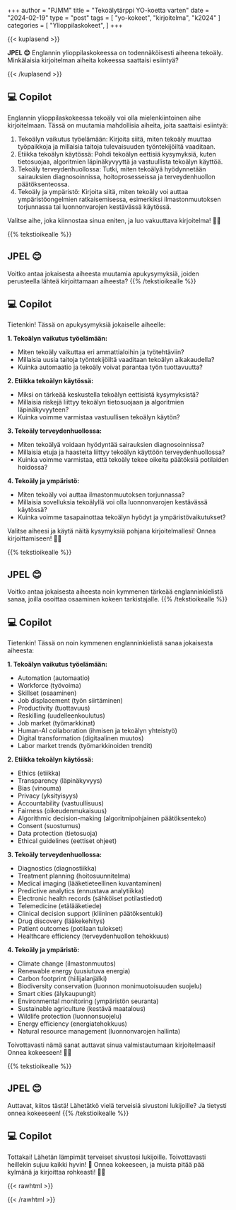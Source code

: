 +++
author = "PJMM"
title = "Tekoälytärppi YO-koetta varten"
date = "2024-02-19"
type = "post"
tags = [
    "yo-kokeet",
    "kirjoitelma",
    "k2024"
    ]
categories = [
    "Ylioppilaskokeet",
]
+++

{{< kuplasend >}}

**JPEL 😊**
Englannin ylioppilaskokeessa on todennäköisesti aiheena tekoäly. Minkälaisia kirjoitelman aiheita kokeessa saattaisi esiintyä?

{{< /kuplasend >}} 

## 💻 Copilot
Englannin ylioppilaskokeessa tekoäly voi olla mielenkiintoinen aihe kirjoitelmaan. Tässä on muutamia mahdollisia aiheita, joita saattaisi esiintyä:

1. Tekoälyn vaikutus työelämään: Kirjoita siitä, miten tekoäly muuttaa työpaikkoja ja millaisia taitoja tulevaisuuden työntekijöiltä vaaditaan.
2. Etiikka tekoälyn käytössä: Pohdi tekoälyn eettisiä kysymyksiä, kuten tietosuojaa, algoritmien läpinäkyvyyttä ja vastuullista tekoälyn käyttöä.
3. Tekoäly terveydenhuollossa: Tutki, miten tekoälyä hyödynnetään sairauksien diagnosoinnissa, hoitoprosesseissa ja terveydenhuollon päätöksenteossa.
5. Tekoäly ja ympäristö: Kirjoita siitä, miten tekoäly voi auttaa ympäristöongelmien ratkaisemisessa, esimerkiksi ilmastonmuutoksen torjunnassa tai luonnonvarojen kestävässä käytössä.

Valitse aihe, joka kiinnostaa sinua eniten, ja luo vakuuttava kirjoitelma! 📝🌟

{{% tekstioikealle %}}
## JPEL 😊
Voitko antaa jokaisesta aiheesta muutamia apukysymyksiä, joiden perusteella lähteä kirjoittamaan aiheesta?
{{% /tekstioikealle %}} 

## 💻 Copilot
Tietenkin! Tässä on apukysymyksiä jokaiselle aiheelle:

**1. Tekoälyn vaikutus työelämään:**
- Miten tekoäly vaikuttaa eri ammattialoihin ja työtehtäviin?
- Millaisia uusia taitoja työntekijöiltä vaaditaan tekoälyn aikakaudella?
- Kuinka automaatio ja tekoäly voivat parantaa työn tuottavuutta?

**2. Etiikka tekoälyn käytössä:**
- Miksi on tärkeää keskustella tekoälyn eettisistä kysymyksistä?
- Millaisia riskejä liittyy tekoälyn tietosuojaan ja algoritmien läpinäkyvyyteen?
- Kuinka voimme varmistaa vastuullisen tekoälyn käytön?

**3. Tekoäly terveydenhuollossa:**
- Miten tekoälyä voidaan hyödyntää sairauksien diagnosoinnissa?
- Millaisia etuja ja haasteita liittyy tekoälyn käyttöön terveydenhuollossa?
- Kuinka voimme varmistaa, että tekoäly tekee oikeita päätöksiä potilaiden hoidossa?

**4. Tekoäly ja ympäristö:**
- Miten tekoäly voi auttaa ilmastonmuutoksen torjunnassa?
- Millaisia sovelluksia tekoälyllä voi olla luonnonvarojen kestävässä käytössä?
- Kuinka voimme tasapainottaa tekoälyn hyödyt ja ympäristövaikutukset?

Valitse aiheesi ja käytä näitä kysymyksiä pohjana kirjoitelmallesi! Onnea kirjoittamiseen! 📝🌟

{{% tekstioikealle %}}
## JPEL 😊
Voitko antaa jokaisesta aiheesta noin kymmenen tärkeää englanninkielistä sanaa, joilla osoittaa osaaminen kokeen tarkistajalle.
{{% /tekstioikealle %}} 

## 💻 Copilot
Tietenkin! Tässä on noin kymmenen englanninkielistä sanaa jokaisesta aiheesta:

**1. Tekoälyn vaikutus työelämään:**
- Automation (automaatio)
- Workforce (työvoima)
- Skillset (osaaminen)
- Job displacement (työn siirtäminen)
- Productivity (tuottavuus)
- Reskilling (uudelleenkoulutus)
- Job market (työmarkkinat)
- Human-AI collaboration (ihmisen ja tekoälyn yhteistyö)
- Digital transformation (digitaalinen muutos)
- Labor market trends (työmarkkinoiden trendit)

**2. Etiikka tekoälyn käytössä:**
- Ethics (etiikka)
- Transparency (läpinäkyvyys)
- Bias (vinouma)
- Privacy (yksityisyys)
- Accountability (vastuullisuus)
- Fairness (oikeudenmukaisuus)
- Algorithmic decision-making (algoritmipohjainen päätöksenteko)
- Consent (suostumus)
- Data protection (tietosuoja)
- Ethical guidelines (eettiset ohjeet)

**3. Tekoäly terveydenhuollossa:**
- Diagnostics (diagnostiikka)
- Treatment planning (hoitosuunnitelma)
- Medical imaging (lääketieteellinen kuvantaminen)
- Predictive analytics (ennustava analytiikka)
- Electronic health records (sähköiset potilastiedot)
- Telemedicine (etälääketiede)
- Clinical decision support (kliininen päätöksentuki)
- Drug discovery (lääkekehitys)
- Patient outcomes (potilaan tulokset)
- Healthcare efficiency (terveydenhuollon tehokkuus)

**4. Tekoäly ja ympäristö:**
- Climate change (ilmastonmuutos)
- Renewable energy (uusiutuva energia)
- Carbon footprint (hiilijalanjälki)
- Biodiversity conservation (luonnon monimuotoisuuden suojelu)
- Smart cities (älykaupungit)
- Environmental monitoring (ympäristön seuranta)
- Sustainable agriculture (kestävä maatalous)
- Wildlife protection (luonnonsuojelu)
- Energy efficiency (energiatehokkuus)
- Natural resource management (luonnonvarojen hallinta)

Toivottavasti nämä sanat auttavat sinua valmistautumaan kirjoitelmaasi! Onnea kokeeseen! 📝🌟

{{% tekstioikealle %}}
## JPEL 😊
Auttavat, kiitos tästä! Lähetätkö vielä terveisiä sivustoni lukijoille? Ja tietysti onnea kokeeseen!
{{% /tekstioikealle %}} 

## 💻 Copilot
Tottakai! Lähetän lämpimät terveiset sivustosi lukijoille. Toivottavasti heillekin sujuu kaikki hyvin! 🌟 Onnea kokeeseen, ja muista pitää pää kylmänä ja kirjoittaa rohkeasti! 📝💪


{{< rawhtml >}}
<style>
div#toc {
    display: none;
}
</style>
{{< /rawhtml >}}
